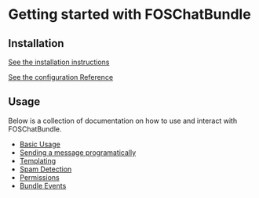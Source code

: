 Getting started with FOSChatBundle
=====================================

## Installation

[See the installation instructions](01-installation.md)

[See the configuration Reference](99-config-reference.md)

## Usage

Below is a collection of documentation on how to use and interact with FOSChatBundle.

- [Basic Usage](02-basic-usage.md)
- [Sending a message programatically](90-sending-a-message-programatically.md)
- [Templating](03-templating.md)
- [Spam Detection](04-spam-detection.md)
- [Permissions](05-permissions.md)
- [Bundle Events](06-events.md)
